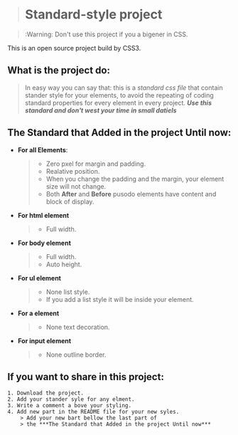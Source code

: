 > # <font class = "yellow">Standard-style project</font>

> :Warning: Don't use this project if you a bigener in CSS.

This is an open source project build by CSS3.

## What is the project do:
> In easy way you can say that: this is a *standard css file* that contain stander
> style for your elements, to avoid the repeating of coding standard properties for every
> element in every project. ***Use this standard and don't west your time in small datiels***

## The Standard that Added in the project Until now:
- **For all Elements**:
    > - Zero pxel for margin and padding.
    > - Realative position.
    > - When you change the padding and the margin, your element size will not change.
    > - Both **After** and **Before** pusodo elements have content and block of display.

- **For html element**
    > - Full width.

- **For body element**
    > - Full width.
    > - Auto height.

- **For ul element**
    > - None list style.
    > - If you add a list style it will be inside your element.

- **For a element**
    > - None text decoration.

- **For input element**
    > - None outline border.


## If you want to share in this project:
    1. Download the project.
    2. Add your stander syle for any elment.
    3. Write a comment a bove your styling.
    4. Add new part in the README file for your new syles.
        > Add your new bart bellow the last part of 
        > the ***The Standard that Added in the project Until now***